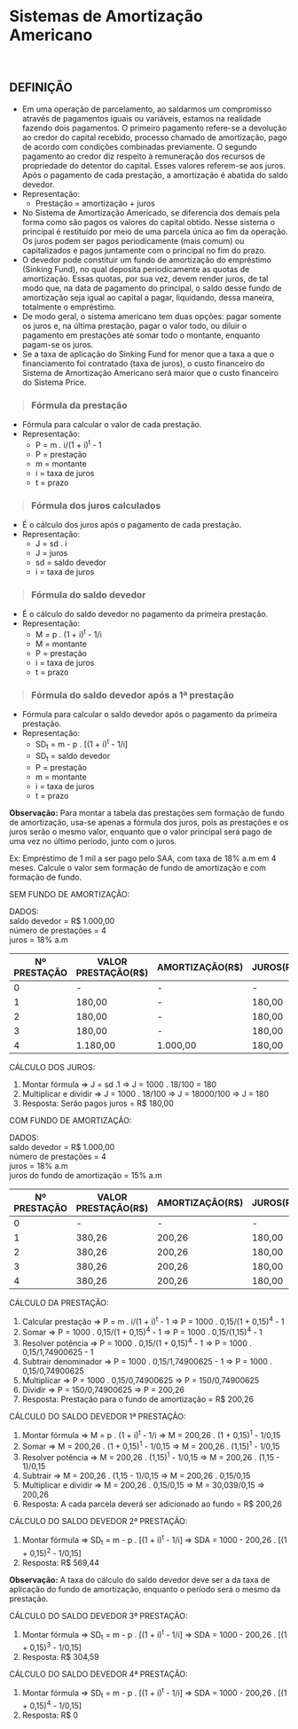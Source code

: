 # Sistemas de Amortização Americano

<br>

## DEFINIÇÃO
* Em uma operação de parcelamento, ao saldarmos um compromisso através de pagamentos iguais ou variáveis, estamos na realidade fazendo dois pagamentos. O primeiro pagamento refere-se a devolução ao credor do capital recebido, processo chamado de amortização, pago de acordo com condições combinadas previamente. O segundo pagamento ao credor diz respeito à remuneração dos recursos de propriedade do detentor do capital. Esses valores referem-se aos juros. Após o pagamento de cada prestação, a amortização é abatida do saldo devedor.
* Representação:
  - Prestação = amortização + juros
* No Sistema de Amortização Americado, se diferencia dos demais pela forma como são pagos os valores do capital obtido. Nesse sistema o principal é restituído por meio de uma parcela única ao fim da operação. Os juros podem ser pagos periodicamente (mais comum) ou capitalizados e pagos juntamente com o principal no fim do prazo.
* O devedor pode constituir um fundo de amortização do empréstimo (Sinking Fund), no qual deposita periodicamente as quotas de amortização. Essas quotas, por sua vez, devem render juros, de tal modo que, na data de pagamento do principal, o saldo desse fundo de amortização seja igual ao capital a pagar, liquidando, dessa maneira, totalmente o empréstimo.
* De modo geral, o sistema americano tem duas opções: pagar somente os juros e, na última prestação, pagar o valor todo, ou diluir o pagamento em prestações até somar todo o montante, enquanto pagam-se os juros.
* Se a taxa de aplicação do Sinking Fund for menor que a taxa a que o financiamento foi contratado (taxa de juros), o custo financeiro do Sistema de Amortização Americano será maior que o custo financeiro do Sistema Price.

> ### Fórmula da prestação
* Fórmula para calcular o valor de cada prestação.
* Representação:
  - P = m . i/(1 + i)<sup>t</sup> - 1
  - P = prestação
  - m = montante
  - i = taxa de juros
  - t = prazo

> ### Fórmula dos juros calculados
* É o cálculo dos juros após o pagamento de cada prestação.
* Representação:
  - J = sd . i
  - J = juros
  - sd = saldo devedor
  - i = taxa de juros

> ### Fórmula do saldo devedor
* É o cálculo do saldo devedor no pagamento da primeira prestação.
* Representação:
  - M = p . (1 + i)<sup>t</sup> - 1/i
  - M = montante
  - P = prestação
  - i = taxa de juros
  - t = prazo

> ### Fórmula do saldo devedor após a 1ª prestação
* Fórmula para calcular o saldo devedor após o pagamento da primeira prestação.
* Representação:
  - SD<sub>t</sub> = m - p . [(1 + i)<sup>t</sup> - 1/i]
  - SD<sub>t</sub> = saldo devedor
  - P = prestação
  - m = montante
  - i = taxa de juros
  - t = prazo

**Observação:** Para montar a tabela das prestações sem formação de fundo de amortização, usa-se apenas a fórmula dos juros, pois as prestações e os juros serão o mesmo valor, enquanto que o valor principal será pago de uma vez no último período, junto com o juros.

Ex: Empréstimo de 1 mil a ser pago pelo SAA, com taxa de 18% a.m em 4 meses. Calcule o valor sem formação de fundo de amortização e com formação de fundo.

SEM FUNDO DE AMORTIZAÇÃO:

DADOS:   
saldo devedor = R$ 1.000,00    
número de prestações = 4  
juros = 18% a.m  

| Nº PRESTAÇÃO | VALOR PRESTAÇÃO(R$) | AMORTIZAÇÃO(R$) | JUROS(R$) | SALDO DEVEDOR(R$) |
| ------------ | ------------------- | --------------- | --------- | ----------------- |
| 0            | -                   | -               | -         | 1000,00           |
| 1            | 180,00              | -               | 180,00    | 1.000,00          |
| 2            | 180,00              | -               | 180,00    | 1.000,00          |
| 3            | 180,00              | -               | 180,00    | 1.000,00          |
| 4            | 1.180,00            | 1.000,00        | 180,00    | 0                 | 

CÁLCULO DOS JUROS:
1. Montar fórmula => J = sd .1 => J = 1000 . 18/100 = 180
2. Multiplicar e dividir => J = 1000 . 18/100 => J = 18000/100 => J = 180
3. Resposta: Serão pagos juros = R$ 180,00

COM FUNDO DE AMORTIZAÇÃO:

DADOS:   
saldo devedor = R$ 1.000,00    
número de prestações = 4  
juros = 18% a.m    
juros do fundo de amortização = 15% a.m 

| Nº PRESTAÇÃO | VALOR PRESTAÇÃO(R$) | AMORTIZAÇÃO(R$) | JUROS(R$) | SALDO DEVEDOR(R$) |
| ------------ | ------------------- | --------------- | --------- | ----------------- |
| 0            | -                   | -               | -         | 1000,00           |
| 1            | 380,26              | 200,26          | 180,00    | 799,74            |
| 2            | 380,26              | 200,26          | 180,00    | 569,44            |
| 3            | 380,26              | 200,26          | 180,00    | 304,59            |
| 4            | 380,26              | 200,26          | 180,00    | -                 | 

CÁLCULO DA PRESTAÇÃO:
1. Calcular prestação => P = m . i/(1 + i)<sup>t</sup> - 1 => P = 1000 . 0,15/(1 + 0,15)<sup>4</sup> - 1
2. Somar => P = 1000 . 0,15/(1 + 0,15)<sup>4</sup> - 1 => P = 1000 . 0,15/(1,15)<sup>4</sup> - 1
3. Resolver potência => P = 1000 . 0,15/(1 + 0,15)<sup>4</sup> - 1 => P = 1000 . 0,15/1,74900625 - 1
4. Subtrair denominador => P = 1000 . 0,15/1,74900625 - 1 => P = 1000 . 0,15/0,74900625
5. Multiplicar => P = 1000 . 0,15/0,74900625 => P = 150/0,74900625
6. Dividir => P = 150/0,74900625 => P = 200,26
7. Resposta: Prestação para o fundo de amortização = R$ 200,26

CÁLCULO DO SALDO DEVEDOR 1ª PRESTAÇÃO:
1. Montar fórmula => M = p . (1 + i)<sup>t</sup> - 1/i => M = 200,26 . (1 + 0,15)<sup>1</sup> - 1/0,15
2. Somar => M = 200,26 . (1 + 0,15)<sup>1</sup> - 1/0,15 => M = 200,26 . (1,15)<sup>1</sup> - 1/0,15
3. Resolver potência => M = 200,26 . (1,15)<sup>1</sup> - 1/0,15 => M = 200,26 . (1,15 - 1)/0,15
4. Subtrair => M = 200,26 . (1,15 - 1)/0,15 => M = 200,26 . 0,15/0,15
5. Multiplicar e dividir => M = 200,26 . 0,15/0,15 => M = 30,039/0,15 => 200,26
6. Resposta: A cada parcela deverá ser adicionado ao fundo = R$ 200,26

CÁLCULO DO SALDO DEVEDOR 2ª PRESTAÇÃO:
1. Montar fórmula => SD<sub>t</sub> = m - p . [(1 + i)<sup>t</sup> - 1/i] => SDA = 1000 - 200,26 . [(1 + 0,15)<sup>2</sup> - 1/0,15]
2. Resposta: R$ 569,44

**Observação:** A taxa do cálculo do saldo devedor deve ser a da taxa de aplicação do fundo de amortização, enquanto o período será o mesmo da prestação.

CÁLCULO DO SALDO DEVEDOR 3ª PRESTAÇÃO:
1. Montar fórmula => SD<sub>t</sub> = m - p . [(1 + i)<sup>t</sup> - 1/i] => SDA = 1000 - 200,26 . [(1 + 0,15)<sup>3</sup> - 1/0,15]
2. Resposta: R$ 304,59

CÁLCULO DO SALDO DEVEDOR 4ª PRESTAÇÃO:
1. Montar fórmula => SD<sub>t</sub> = m - p . [(1 + i)<sup>t</sup> - 1/i] => SDA = 1000 - 200,26 . [(1 + 0,15)<sup>4</sup> - 1/0,15]
2. Resposta: R$ 0